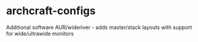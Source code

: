 # archcraft-configs
Additional software
AUR/wideriver - adds master/stack layouts with support for wide/ultrawide monitors
